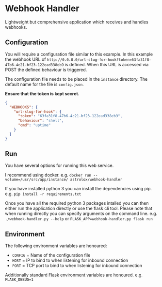 
# Webhook Handler

Lightweight but comprehensive application which receives and handles webhooks.

## Configuration

You will require a configuration file similar to this example. In this example the webhook URL of `http://0.0.0.0/url-slug-for-hook?token=63fa31f8-47b6-4c21-bf23-122ead338eb9` is defined. When this URL is accessed via POST the defined behaviour is triggered.

The configuration file needs to be placed in the `instance` directory. The default name for the file is `config.json`.

**Ensure that the token is kept secret.**

```json
{
  "WEBHOOKS": {
    "url-slug-for-hook": {
      "token": "63fa31f8-47b6-4c21-bf23-122ead338eb9",
      "behaviour": "shell",
      "cmd": "uptime"
    }
  }
}
```

## Run

You have several options for running this web service.

I recommend using docker. 
e.g. `docker run --volume=/usr/src/app/instance/ astrolox/webhook-handler`

If you have installed python 3 you can install the dependencies using pip.
e.g. `pip install -r requirements.txt`

Once you have all the required python 3 packages intalled you can then either run the application directly or use the flask cli tool. Please note that when running directly you can specify arguments on the command line.
e.g. `./webhook-handler.py --help` or `FLASK_APP=webhook-handler.py flask run`

## Environment

The following environment variables are honoured:
 * `CONFIG` = Name of the configuration file
 * `HOST` = IP to bind to when listening for inbound connection
 * `PORT` = TCP port to bind to when listening for inbound connection

Additionally standard [Flask](http://flask.pocoo.org/docs/0.12/) environment variables are honoured. e.g. `FLASK_DEBUG=1`
